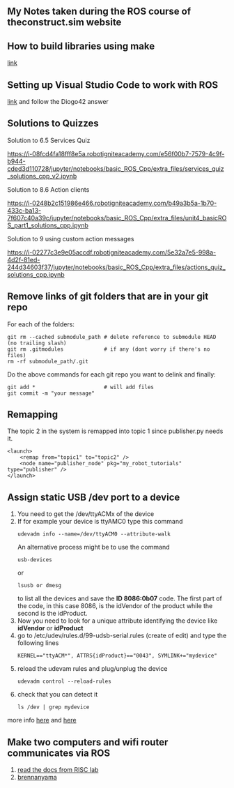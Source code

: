 ## My Notes taken during the ROS course of theconstruct.sim website

## How to build libraries using make
[link](https://github.com/ethz-asl/libpointmatcher/blob/master/doc/CompilationUbuntu.md)

## Setting up Visual Studio Code to work with ROS
[link](https://answers.ros.org/question/256565/how-to-add-ros-to-path-in-vs-code/)
and follow the Diogo42 answer

## Solutions to Quizzes
Solution to 6.5 Services Quiz 

https://i-08fcd4fa18fff8e5a.robotigniteacademy.com/e56f00b7-7579-4c9f-b944-cded3d110728/jupyter/notebooks/basic_ROS_Cpp/extra_files/services_quiz_solutions_cpp_v2.ipynb

Solution to 8.6 Action clients

https://i-0248b2c151986e466.robotigniteacademy.com/b49a3b5a-1b70-433c-ba13-7f607c40a39c/jupyter/notebooks/basic_ROS_Cpp/extra_files/unit4_basicROS_part1_solutions_cpp.ipynb

Solution to 9 using custom action messages

https://i-02277c3e9e05accdf.robotigniteacademy.com/5e32a7e5-998a-4d2f-81ed-244d34603f37/jupyter/notebooks/basic_ROS_Cpp/extra_files/actions_quiz_solutions_cpp.ipynb

## Remove links of git folders that are in your git repo
For each of the folders:
```
git rm --cached submodule_path # delete reference to submodule HEAD (no trailing slash)
git rm .gitmodules             # if any (dont worry if there's no files)
rm -rf submodule_path/.git     
```
Do the above commands for each git repo you want to delink and finally:
```
git add *                      # will add files 
git commit -m "your message"
```
## Remapping 
The topic 2 in the system is remapped into topic 1 since publisher.py needs it.
```
<launch>
    <remap from="topic1" to="topic2" />
    <node name="publisher_node" pkg="my_robot_tutorials" type="publisher" />
</launch>
```
<remap from="EXPRECTED TOPIC FROM BELOW" to="THE TOPIC YOU HAVE" />

## Assign static USB /dev port to a device

1. You need to get the /dev/ttyACMx of the device
2. If for example your device is ttyAMC0 type this command
    ```
    udevadm info --name=/dev/ttyACM0 --attribute-walk
    ```
    An alternative process might be to use the command 
    ```
    usb-devices
    ``` 
    or 
    ```
    lsusb or dmesg
    ```
    to list all the devices and save the **ID 8086:0b07** code. The first part of the code, in this case 8086, is the idVendor of the product while the second is the idProduct.
3. Now you need to look for a unique attribute identifying the device like **idVendor** or **idProduct** 
4. go to /etc/udev/rules.d/99-udsb-serial.rules (create of edit) and type the following lines
    ```
    KERNEL=="ttyACM*", ATTRS{idProduct}=="0043", SYMLINK+="mydevice"
    ```
 5. reload the udevam rules and plug/unplug the device
    ```
    udevadm control --reload-rules
    ```
 6. check that you can detect it
    ```
    ls /dev | grep mydevice
    ```
 more info [here](https://github.com/gmp-prem/assigning-static-port-ubuntu/blob/main/README.md) and [here](https://msadowski.github.io/linux-static-port/)

## Make two computers and wifi router communicates via ROS

1. [read the docs from RISC lab](https://risc.readthedocs.io/2-ros-network-wifi-ethernet.html)
2. [brennanyama](https://github.com/brennanyama/RobotOperatingSystem/wiki/ROS-network-setup-between-two-devices-via-ethernet-cable)
